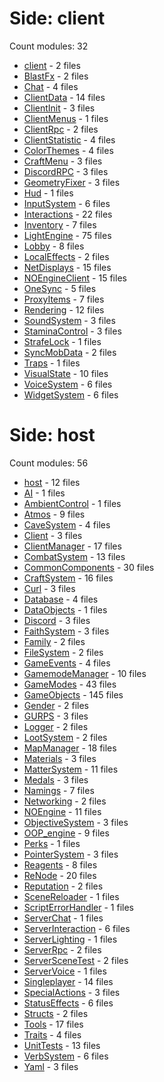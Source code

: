 # Side: client
Count modules: 32
 - [client](client//client.md) - 2 files
 - [BlastFx](client//BlastFx.md) - 2 files
 - [Chat](client//Chat.md) - 4 files
 - [ClientData](client//ClientData.md) - 14 files
 - [ClientInit](client//ClientInit.md) - 3 files
 - [ClientMenus](client//ClientMenus.md) - 1 files
 - [ClientRpc](client//ClientRpc.md) - 2 files
 - [ClientStatistic](client//ClientStatistic.md) - 4 files
 - [ColorThemes](client//ColorThemes.md) - 4 files
 - [CraftMenu](client//CraftMenu.md) - 3 files
 - [DiscordRPC](client//DiscordRPC.md) - 3 files
 - [GeometryFixer](client//GeometryFixer.md) - 3 files
 - [Hud](client//Hud.md) - 1 files
 - [InputSystem](client//InputSystem.md) - 6 files
 - [Interactions](client//Interactions.md) - 22 files
 - [Inventory](client//Inventory.md) - 7 files
 - [LightEngine](client//LightEngine.md) - 75 files
 - [Lobby](client//Lobby.md) - 8 files
 - [LocalEffects](client//LocalEffects.md) - 2 files
 - [NetDisplays](client//NetDisplays.md) - 15 files
 - [NOEngineClient](client//NOEngineClient.md) - 15 files
 - [OneSync](client//OneSync.md) - 5 files
 - [ProxyItems](client//ProxyItems.md) - 7 files
 - [Rendering](client//Rendering.md) - 12 files
 - [SoundSystem](client//SoundSystem.md) - 3 files
 - [StaminaControl](client//StaminaControl.md) - 3 files
 - [StrafeLock](client//StrafeLock.md) - 1 files
 - [SyncMobData](client//SyncMobData.md) - 2 files
 - [Traps](client//Traps.md) - 1 files
 - [VisualState](client//VisualState.md) - 10 files
 - [VoiceSystem](client//VoiceSystem.md) - 6 files
 - [WidgetSystem](client//WidgetSystem.md) - 6 files
# Side: host
Count modules: 56
 - [host](host//host.md) - 12 files
 - [AI](host//AI.md) - 1 files
 - [AmbientControl](host//AmbientControl.md) - 1 files
 - [Atmos](host//Atmos.md) - 9 files
 - [CaveSystem](host//CaveSystem.md) - 4 files
 - [Client](host//Client.md) - 3 files
 - [ClientManager](host//ClientManager.md) - 17 files
 - [CombatSystem](host//CombatSystem.md) - 13 files
 - [CommonComponents](host//CommonComponents.md) - 30 files
 - [CraftSystem](host//CraftSystem.md) - 16 files
 - [Curl](host//Curl.md) - 3 files
 - [Database](host//Database.md) - 4 files
 - [DataObjects](host//DataObjects.md) - 1 files
 - [Discord](host//Discord.md) - 3 files
 - [FaithSystem](host//FaithSystem.md) - 3 files
 - [Family](host//Family.md) - 2 files
 - [FileSystem](host//FileSystem.md) - 2 files
 - [GameEvents](host//GameEvents.md) - 4 files
 - [GamemodeManager](host//GamemodeManager.md) - 10 files
 - [GameModes](host//GameModes.md) - 43 files
 - [GameObjects](host//GameObjects.md) - 145 files
 - [Gender](host//Gender.md) - 2 files
 - [GURPS](host//GURPS.md) - 3 files
 - [Logger](host//Logger.md) - 2 files
 - [LootSystem](host//LootSystem.md) - 2 files
 - [MapManager](host//MapManager.md) - 18 files
 - [Materials](host//Materials.md) - 3 files
 - [MatterSystem](host//MatterSystem.md) - 11 files
 - [Medals](host//Medals.md) - 3 files
 - [Namings](host//Namings.md) - 7 files
 - [Networking](host//Networking.md) - 2 files
 - [NOEngine](host//NOEngine.md) - 11 files
 - [ObjectiveSystem](host//ObjectiveSystem.md) - 3 files
 - [OOP_engine](host//OOP_engine.md) - 9 files
 - [Perks](host//Perks.md) - 1 files
 - [PointerSystem](host//PointerSystem.md) - 3 files
 - [Reagents](host//Reagents.md) - 8 files
 - [ReNode](host//ReNode.md) - 20 files
 - [Reputation](host//Reputation.md) - 2 files
 - [SceneReloader](host//SceneReloader.md) - 1 files
 - [ScriptErrorHandler](host//ScriptErrorHandler.md) - 1 files
 - [ServerChat](host//ServerChat.md) - 1 files
 - [ServerInteraction](host//ServerInteraction.md) - 6 files
 - [ServerLighting](host//ServerLighting.md) - 1 files
 - [ServerRpc](host//ServerRpc.md) - 2 files
 - [ServerSceneTest](host//ServerSceneTest.md) - 2 files
 - [ServerVoice](host//ServerVoice.md) - 1 files
 - [Singleplayer](host//Singleplayer.md) - 14 files
 - [SpecialActions](host//SpecialActions.md) - 3 files
 - [StatusEffects](host//StatusEffects.md) - 6 files
 - [Structs](host//Structs.md) - 2 files
 - [Tools](host//Tools.md) - 17 files
 - [Traits](host//Traits.md) - 4 files
 - [UnitTests](host//UnitTests.md) - 13 files
 - [VerbSystem](host//VerbSystem.md) - 6 files
 - [Yaml](host//Yaml.md) - 3 files
